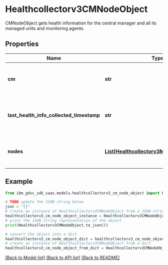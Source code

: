 # Healthcollectorv3CMNodeObject

CMNodeObject gets health information for the central manager and all its managed units and monitoring agents.

## Properties

Name | Type | Description | Notes
------------ | ------------- | ------------- | -------------
**cm** | **str** | Host name or IP address of the central manager. | [optional] 
**last_health_info_collected_timestamp** | **str** | Timestamp from when the health information was collected. | [optional] 
**nodes** | [**List[Healthcollectorv3ManagedUnitObject]**](Healthcollectorv3ManagedUnitObject.md) | List of Guardium Data Protection systems. | [optional] 

## Example

```python
from ibm_gdsc_sdk_saas.models.healthcollectorv3_cm_node_object import Healthcollectorv3CMNodeObject

# TODO update the JSON string below
json = "{}"
# create an instance of Healthcollectorv3CMNodeObject from a JSON string
healthcollectorv3_cm_node_object_instance = Healthcollectorv3CMNodeObject.from_json(json)
# print the JSON string representation of the object
print(Healthcollectorv3CMNodeObject.to_json())

# convert the object into a dict
healthcollectorv3_cm_node_object_dict = healthcollectorv3_cm_node_object_instance.to_dict()
# create an instance of Healthcollectorv3CMNodeObject from a dict
healthcollectorv3_cm_node_object_from_dict = Healthcollectorv3CMNodeObject.from_dict(healthcollectorv3_cm_node_object_dict)
```
[[Back to Model list]](../README.md#documentation-for-models) [[Back to API list]](../README.md#documentation-for-api-endpoints) [[Back to README]](../README.md)


